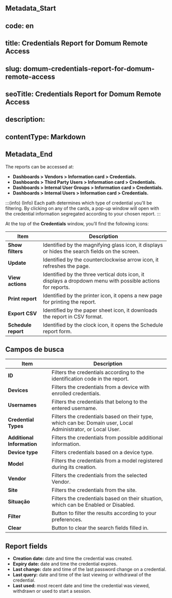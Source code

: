 ## Metadata_Start 
## code: en
## title: Credentials Report for Domum Remote Access 
## slug: domum-credentials-report-for-domum-remote-access 
## seoTitle: Credentials Report for Domum Remote Access 
## description:  
## contentType: Markdown 
## Metadata_End
The reports can be accessed at:

- **Dashboards > Vendors > Information card > Credentials.**
- **Dashboards > Third Party Users > Information card > Credentials.**
- **Dashboards > Internal User Groups > Information card > Credentials.**
- **Dashboards > Internal Users > Information card > Credentials.**

:::(info) (Info)
Each path determines which type of credential you'll be filtering. By clicking on any of the cards, a pop-up window will open with the credential information segregated according to your chosen report.
:::

At the top of the **Credentials** window, you’ll find the following icons:

| Item | Description |
| --- | --- |
| **Show filters** | Identified by the magnifying glass icon, it displays or hides the search fields on the screen. |
| **Update** | Identified by the counterclockwise arrow icon, it refreshes the page. |
| **View actions** | Identified by the three vertical dots icon, it displays a dropdown menu with possible actions for reports. |
| **Print report** | Identified by the printer icon, it opens a new page for printing the report. |
| **Export CSV** | Identified by the paper sheet icon, it downloads the report in CSV format. |
| **Schedule report** | Identified by the clock icon, it opens the Schedule report form. |

## 

## Campos de busca

| Item | Description |
| --- | --- |
| **ID** | Filters the credentials according to the identification code in the report. |
| **Devices** | Filters the credentials from a device with enrolled credentials. |
| **Usernames** | Filters the credentials that belong to the entered username. |
| **Credential Types** | Filters the credentials based on their type, which can be: Domain user, Local Administrator, or Local User. |
| **Additional Information** | Filters the credentials from possible additional information. |
| **Device type** | Filters credentials based on a device type. |
| **Model** | Filters the credentials from a model registered during its creation. |
| **Vendor** | Filters the credentials from the selected Vendor. |
| **Site** | Filters the credentials from the site. |
| **Situação** | Filters the credentials based on their situation, which can be Enabled or Disabled. |
| **Filter** | Button to filter the results according to your preferences. |
| **Clear** | Button to clear the search fields filled in. |

## Report fields

- **Creation date:** date and time the credential was created.
- **Expiry date:** date and time the credential expires.
- **Last change:** date and time of the last password change on a credential.
- **Last query:** date and time of the last viewing or withdrawal of the credential.
- **Last used:** most recent date and time the credential was viewed, withdrawn or used to start a session.